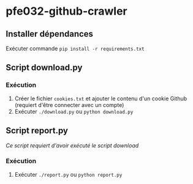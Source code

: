 # pfe032-github-crawler

## Installer dépendances

Exécuter commande ``pip install -r requirements.txt``

## Script download.py

### Exécution

1. Créer le fichier ``cookies.txt`` et ajouter le contenu d'un cookie Github (requiert d'être connecter avec un compte)
2. Exécuter `./download.py` ou `python download.py`

## Script report.py

*Ce script requiert d'avoir exécuté le script download*

### Exécution

1. Exécuter `./report.py` ou `python report.py`

